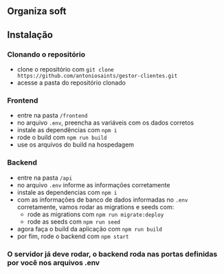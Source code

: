 ## Organiza soft

## Instalação

### Clonando o repositório
- clone o repositório com `git clone https://github.com/antoniosaints/gestor-clientes.git`
- acesse a pasta do repositório clonado

### Frontend
- entre na pasta `/frontend`
- no arquivo `.env`, preencha as variáveis com os dados corretos
- instale as dependências com `npm i`
- rode o build com `npm run build`
- use os arquivos do build na hospedagem

### Backend
- entre na pasta `/api`
- no arquivo `.env` informe as informações corretamente
- instale as dependencias com `npm i`
- com as informações de banco de dados informadas no `.env` corretamente, vamos rodar as migrations e seeds com:
    * rode as migrations com `npm run migrate:deploy`
    * rode as seeds com `npm run seed`
- agora faça o build da aplicação com `npm run build` 
- por fim, rode o backend com `npm start`

### O servidor já deve rodar, o backend roda nas portas definidas por você nos arquivos .env

